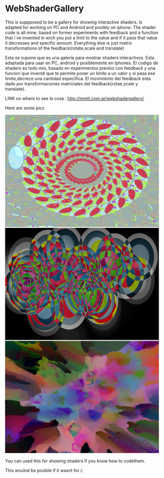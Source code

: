 # WebShaderGallery

This is suppposed to be a gallery for showing interactive shaders. Is adapted for working on PC and Android and posibly on iphone.
The shader code is all mine, based on former experiments with feedback and a function that i´ve invented in wich you put a limit to the value and if it pass that value it decresses and specific amount. Everything else is just matrix transformations of the feedback(rotate,scale and translate)


Esta se supone que es una galería para mostrar shaders interactivos. Esta adaptada para usar en PC, android y posiblemente en Iphones.
El codigo de shaders es todo mio, basado en experimentos previos con feedback y una funcion que inventé que te permite poner un limite a un valor y si pasa ese limite,decrece una cantidad especifica. El movimiento del feedback esta dado por transformaciones matriciales del feedback(rotae,scale y translate).


LINK on where to see la cosa : http://mmtt.com.ar/webshadergallery/

Here are some pics 


 <img src="https://github.com/jpupper/WebShaderGallery/blob/master/Untitled-2.png" width="640" height="366"/>
 <img src="https://github.com/jpupper/WebShaderGallery/blob/master/Untitled-4.png" width="640" height="366"/>
 <img src="https://github.com/jpupper/WebShaderGallery/blob/master/Untitled-5.png" width="640" height="366"/>

You can used this for showing shaders if you know how to codethem. 




This woulnd be posible if it wasnt for /: 

